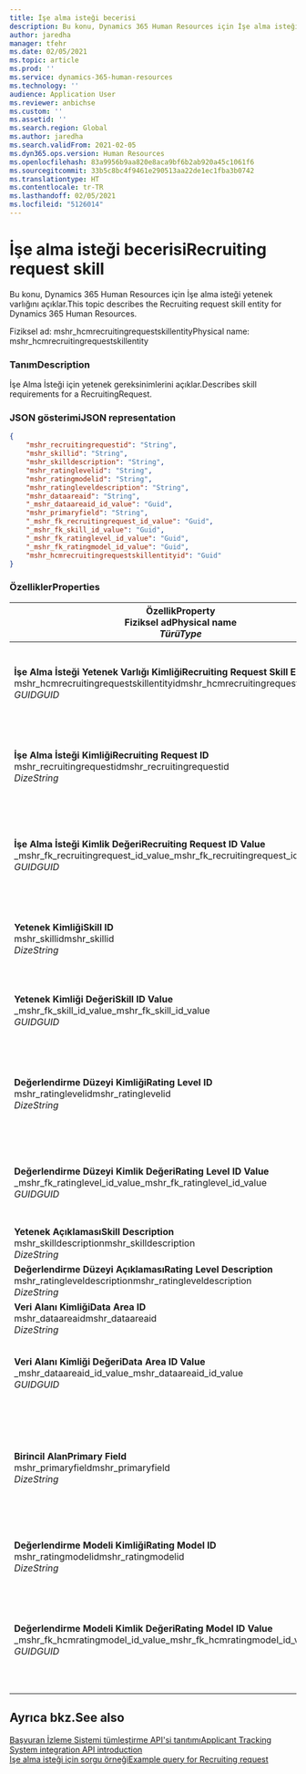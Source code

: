 ```yaml
---
title: İşe alma isteği becerisi
description: Bu konu, Dynamics 365 Human Resources için İşe alma isteği yetenek varlığını açıklar.
author: jaredha
manager: tfehr
ms.date: 02/05/2021
ms.topic: article
ms.prod: ''
ms.service: dynamics-365-human-resources
ms.technology: ''
audience: Application User
ms.reviewer: anbichse
ms.custom: ''
ms.assetid: ''
ms.search.region: Global
ms.author: jaredha
ms.search.validFrom: 2021-02-05
ms.dyn365.ops.version: Human Resources
ms.openlocfilehash: 83a9956b9aa820e8aca9bf6b2ab920a45c1061f6
ms.sourcegitcommit: 33b5c8bc4f9461e290513aa22de1ec1fba3b0742
ms.translationtype: HT
ms.contentlocale: tr-TR
ms.lasthandoff: 02/05/2021
ms.locfileid: "5126014"
---
```

# <a name="recruiting-request-skill"></a><span data-ttu-id="7b131-103">İşe alma isteği becerisi</span><span class="sxs-lookup"><span data-stu-id="7b131-103">Recruiting request skill</span></span>

<span data-ttu-id="7b131-104">Bu konu, Dynamics 365 Human Resources için İşe alma isteği yetenek varlığını açıklar.</span><span class="sxs-lookup"><span data-stu-id="7b131-104">This topic describes the Recruiting request skill entity for Dynamics 365 Human Resources.</span></span>

<span data-ttu-id="7b131-105">Fiziksel ad: mshr_hcmrecruitingrequestskillentity</span><span class="sxs-lookup"><span data-stu-id="7b131-105">Physical name: mshr_hcmrecruitingrequestskillentity</span></span>

### <a name="description"></a><span data-ttu-id="7b131-106">Tanım</span><span class="sxs-lookup"><span data-stu-id="7b131-106">Description</span></span>

<span data-ttu-id="7b131-107">İşe Alma İsteği için yetenek gereksinimlerini açıklar.</span><span class="sxs-lookup"><span data-stu-id="7b131-107">Describes skill requirements for a RecruitingRequest.</span></span>

### <a name="json-representation"></a><span data-ttu-id="7b131-108">JSON gösterimi</span><span class="sxs-lookup"><span data-stu-id="7b131-108">JSON representation</span></span>

```json
{
    "mshr_recruitingrequestid": "String",
    "mshr_skillid": "String",
    "mshr_skilldescription": "String",
    "mshr_ratinglevelid": "String",
    "mshr_ratingmodelid": "String",
    "mshr_ratingleveldescription": "String",
    "mshr_dataareaid": "String",
    "_mshr_dataareaid_id_value": "Guid",
    "mshr_primaryfield": "String",
    "_mshr_fk_recruitingrequest_id_value": "Guid",
    "_mshr_fk_skill_id_value": "Guid",
    "_mshr_fk_ratinglevel_id_value": "Guid",
    "_mshr_fk_ratingmodel_id_value": "Guid",
    "mshr_hcmrecruitingrequestskillentityid": "Guid"
}
```

### <a name="properties"></a><span data-ttu-id="7b131-109">Özellikler</span><span class="sxs-lookup"><span data-stu-id="7b131-109">Properties</span></span>

| <span data-ttu-id="7b131-110">Özellik</span><span class="sxs-lookup"><span data-stu-id="7b131-110">Property</span></span><br><span data-ttu-id="7b131-111">**Fiziksel ad**</span><span class="sxs-lookup"><span data-stu-id="7b131-111">**Physical name**</span></span><br><span data-ttu-id="7b131-112">**_Türü_**</span><span class="sxs-lookup"><span data-stu-id="7b131-112">**_Type_**</span></span> | <span data-ttu-id="7b131-113">Kullan</span><span class="sxs-lookup"><span data-stu-id="7b131-113">Use</span></span> | <span data-ttu-id="7b131-114">Tanım</span><span class="sxs-lookup"><span data-stu-id="7b131-114">Description</span></span> |
| --- | --- | --- |
| <span data-ttu-id="7b131-115">**İşe Alma İsteği Yetenek Varlığı Kimliği**</span><span class="sxs-lookup"><span data-stu-id="7b131-115">**Recruiting Request Skill Entity ID**</span></span><br><span data-ttu-id="7b131-116">mshr_hcmrecruitingrequestskillentityid</span><span class="sxs-lookup"><span data-stu-id="7b131-116">mshr_hcmrecruitingrequestskillentityid</span></span><br><span data-ttu-id="7b131-117">*GUID*</span><span class="sxs-lookup"><span data-stu-id="7b131-117">*GUID*</span></span> | <span data-ttu-id="7b131-118">Salt okunur</span><span class="sxs-lookup"><span data-stu-id="7b131-118">Read-only</span></span><br><span data-ttu-id="7b131-119">Gerekli</span><span class="sxs-lookup"><span data-stu-id="7b131-119">Required</span></span> | <span data-ttu-id="7b131-120">**İşe Alma İsteği Yetenek** kaydı için sistem tarafından oluşturulan benzersiz tanımlayıcı.</span><span class="sxs-lookup"><span data-stu-id="7b131-120">System-generated unique identifier for the **Recruiting Request Skill** record.</span></span> |
| <span data-ttu-id="7b131-121">**İşe Alma İsteği Kimliği**</span><span class="sxs-lookup"><span data-stu-id="7b131-121">**Recruiting Request ID**</span></span><br><span data-ttu-id="7b131-122">mshr_recruitingrequestid</span><span class="sxs-lookup"><span data-stu-id="7b131-122">mshr_recruitingrequestid</span></span><br><span data-ttu-id="7b131-123">*Dize*</span><span class="sxs-lookup"><span data-stu-id="7b131-123">*String*</span></span> | <span data-ttu-id="7b131-124">Bir kez yaz</span><span class="sxs-lookup"><span data-stu-id="7b131-124">Write-once</span></span><br><span data-ttu-id="7b131-125">Gerekli</span><span class="sxs-lookup"><span data-stu-id="7b131-125">Required</span></span> | <span data-ttu-id="7b131-126">İlişkili işe alma isteğinin kullanıcı tarafından okunabilir benzersiz tanımlayıcısı.</span><span class="sxs-lookup"><span data-stu-id="7b131-126">The user-readable unique identifier of the associated recruiting request.</span></span> |
| <span data-ttu-id="7b131-127">**İşe Alma İsteği Kimlik Değeri**</span><span class="sxs-lookup"><span data-stu-id="7b131-127">**Recruiting Request ID Value**</span></span><br><span data-ttu-id="7b131-128">_mshr_fk_recruitingrequest_id_value</span><span class="sxs-lookup"><span data-stu-id="7b131-128">_mshr_fk_recruitingrequest_id_value</span></span><br><span data-ttu-id="7b131-129">*GUID*</span><span class="sxs-lookup"><span data-stu-id="7b131-129">*GUID*</span></span> | <span data-ttu-id="7b131-130">Salt okunur</span><span class="sxs-lookup"><span data-stu-id="7b131-130">Read-only</span></span><br><span data-ttu-id="7b131-131">Gerekli</span><span class="sxs-lookup"><span data-stu-id="7b131-131">Required</span></span><br> <span data-ttu-id="7b131-132">Yabancı anahtar: mshr_hcmrecruitingrequestentity varlığına ait mshr_hcmrecruitingrequestentityid</span><span class="sxs-lookup"><span data-stu-id="7b131-132">Foreign key: mshr_hcmrecruitingrequestentityid of mshr_hcmrecruitingrequestentity entity</span></span> | <span data-ttu-id="7b131-133">İlişkili işe alma isteğinin sistem tarafından oluşturulan benzersiz tanımlayıcısı.</span><span class="sxs-lookup"><span data-stu-id="7b131-133">System-generated unique identifier of the associated recruiting request.</span></span> |
| <span data-ttu-id="7b131-134">**Yetenek Kimliği**</span><span class="sxs-lookup"><span data-stu-id="7b131-134">**Skill ID**</span></span><br><span data-ttu-id="7b131-135">mshr_skillid</span><span class="sxs-lookup"><span data-stu-id="7b131-135">mshr_skillid</span></span><br><span data-ttu-id="7b131-136">*Dize*</span><span class="sxs-lookup"><span data-stu-id="7b131-136">*String*</span></span><br> | <span data-ttu-id="7b131-137">Bir kez yaz</span><span class="sxs-lookup"><span data-stu-id="7b131-137">Write-once</span></span><br><span data-ttu-id="7b131-138">Gerekli</span><span class="sxs-lookup"><span data-stu-id="7b131-138">Required</span></span> | <span data-ttu-id="7b131-139">Gerekli yeteneğin kullanıcı tarafından okunabilir benzersiz tanımlayıcısı.</span><span class="sxs-lookup"><span data-stu-id="7b131-139">The user-readable unique identifier of the required skill.</span></span> |
| <span data-ttu-id="7b131-140">**Yetenek Kimliği Değeri**</span><span class="sxs-lookup"><span data-stu-id="7b131-140">**Skill ID Value**</span></span><br><span data-ttu-id="7b131-141">_mshr_fk_skill_id_value</span><span class="sxs-lookup"><span data-stu-id="7b131-141">_mshr_fk_skill_id_value</span></span><br><span data-ttu-id="7b131-142">*GUID*</span><span class="sxs-lookup"><span data-stu-id="7b131-142">*GUID*</span></span> | <span data-ttu-id="7b131-143">Salt okunur</span><span class="sxs-lookup"><span data-stu-id="7b131-143">Read-only</span></span><br><span data-ttu-id="7b131-144">Gerekli</span><span class="sxs-lookup"><span data-stu-id="7b131-144">Required</span></span><br><span data-ttu-id="7b131-145">Yabancı anahtar: mshr_hcmskillentity varlığına ait mshr_hcmskillentityid</span><span class="sxs-lookup"><span data-stu-id="7b131-145">Foreign key: mshr_hcmskillentityid of mshr_hcmskillentity entity</span></span> | <span data-ttu-id="7b131-146">Gerekli yeteneğin sistem tarafından oluşturulan benzersiz tanımlayıcısı.</span><span class="sxs-lookup"><span data-stu-id="7b131-146">System-generated unique identifier of the required skill.</span></span> |
| <span data-ttu-id="7b131-147">**Değerlendirme Düzeyi Kimliği**</span><span class="sxs-lookup"><span data-stu-id="7b131-147">**Rating Level ID**</span></span><br><span data-ttu-id="7b131-148">mshr_ratinglevelid</span><span class="sxs-lookup"><span data-stu-id="7b131-148">mshr_ratinglevelid</span></span><br><span data-ttu-id="7b131-149">*Dize*</span><span class="sxs-lookup"><span data-stu-id="7b131-149">*String*</span></span> | <span data-ttu-id="7b131-150">Bir kez yaz</span><span class="sxs-lookup"><span data-stu-id="7b131-150">Write-once</span></span><br><span data-ttu-id="7b131-151">İsteğe bağlı</span><span class="sxs-lookup"><span data-stu-id="7b131-151">Optional</span></span> | <span data-ttu-id="7b131-152">Yeteneğe atanan değerlendirme modelini temel alarak iş için seçilen gerekli yetenek düzeyi değeri.</span><span class="sxs-lookup"><span data-stu-id="7b131-152">The required skill level value selected for the job, based on the rating model assigned to the skill.</span></span> |
| <span data-ttu-id="7b131-153">**Değerlendirme Düzeyi Kimlik Değeri**</span><span class="sxs-lookup"><span data-stu-id="7b131-153">**Rating Level ID Value**</span></span><br><span data-ttu-id="7b131-154">_mshr_fk_ratinglevel_id_value</span><span class="sxs-lookup"><span data-stu-id="7b131-154">_mshr_fk_ratinglevel_id_value</span></span><br><span data-ttu-id="7b131-155">*GUID*</span><span class="sxs-lookup"><span data-stu-id="7b131-155">*GUID*</span></span> | <span data-ttu-id="7b131-156">Salt okunur</span><span class="sxs-lookup"><span data-stu-id="7b131-156">Read-only</span></span><br><span data-ttu-id="7b131-157">İsteğe bağlı</span><span class="sxs-lookup"><span data-stu-id="7b131-157">Optional</span></span><br><span data-ttu-id="7b131-158">Yabancı anahtar: mshr_hcmratinglevelentity varlığına ait mshr_hcmratinglevelentityid</span><span class="sxs-lookup"><span data-stu-id="7b131-158">Foreign key: mshr_hcmratinglevelentityid of mshr_hcmratinglevelentity entity</span></span> | <span data-ttu-id="7b131-159">Düzey için sistem tarafından oluşturulan benzersiz tanımlayıcı.</span><span class="sxs-lookup"><span data-stu-id="7b131-159">System-generated unique identifier for the level.</span></span> |
| <span data-ttu-id="7b131-160">**Yetenek Açıklaması**</span><span class="sxs-lookup"><span data-stu-id="7b131-160">**Skill Description**</span></span><br><span data-ttu-id="7b131-161">mshr_skilldescription</span><span class="sxs-lookup"><span data-stu-id="7b131-161">mshr_skilldescription</span></span><br><span data-ttu-id="7b131-162">*Dize*</span><span class="sxs-lookup"><span data-stu-id="7b131-162">*String*</span></span> | <span data-ttu-id="7b131-163">Salt okunur</span><span class="sxs-lookup"><span data-stu-id="7b131-163">Read-only</span></span><br><span data-ttu-id="7b131-164">Gerekli</span><span class="sxs-lookup"><span data-stu-id="7b131-164">Required</span></span> | <span data-ttu-id="7b131-165">Yetenek tanımı.</span><span class="sxs-lookup"><span data-stu-id="7b131-165">The skill description.</span></span> |
| <span data-ttu-id="7b131-166">**Değerlendirme Düzeyi Açıklaması**</span><span class="sxs-lookup"><span data-stu-id="7b131-166">**Rating Level Description**</span></span><br><span data-ttu-id="7b131-167">mshr_ratingleveldescription</span><span class="sxs-lookup"><span data-stu-id="7b131-167">mshr_ratingleveldescription</span></span><br><span data-ttu-id="7b131-168">*Dize*</span><span class="sxs-lookup"><span data-stu-id="7b131-168">*String*</span></span> | <span data-ttu-id="7b131-169">Salt okunur</span><span class="sxs-lookup"><span data-stu-id="7b131-169">Read-only</span></span><br><span data-ttu-id="7b131-170">İsteğe bağlı</span><span class="sxs-lookup"><span data-stu-id="7b131-170">Optional</span></span> | <span data-ttu-id="7b131-171">Seçilen yetenek düzeyinin açıklaması.</span><span class="sxs-lookup"><span data-stu-id="7b131-171">The description of the selected skill level.</span></span> |
| <span data-ttu-id="7b131-172">**Veri Alanı Kimliği**</span><span class="sxs-lookup"><span data-stu-id="7b131-172">**Data Area ID**</span></span><br><span data-ttu-id="7b131-173">mshr_dataareaid</span><span class="sxs-lookup"><span data-stu-id="7b131-173">mshr_dataareaid</span></span><br><span data-ttu-id="7b131-174">*Dize*</span><span class="sxs-lookup"><span data-stu-id="7b131-174">*String*</span></span> | <span data-ttu-id="7b131-175">Okuma/yazma</span><span class="sxs-lookup"><span data-stu-id="7b131-175">Read/write</span></span><br><span data-ttu-id="7b131-176">İsteğe bağlı</span><span class="sxs-lookup"><span data-stu-id="7b131-176">Optional</span></span> | <span data-ttu-id="7b131-177">Tüzel kişiliği (şirket) belirtir.</span><span class="sxs-lookup"><span data-stu-id="7b131-177">Specifies the legal entity (company).</span></span> |
| <span data-ttu-id="7b131-178">**Veri Alanı Kimliği Değeri**</span><span class="sxs-lookup"><span data-stu-id="7b131-178">**Data Area ID Value**</span></span><br><span data-ttu-id="7b131-179">_mshr_dataareaid_id_value</span><span class="sxs-lookup"><span data-stu-id="7b131-179">_mshr_dataareaid_id_value</span></span><br><span data-ttu-id="7b131-180">*GUID*</span><span class="sxs-lookup"><span data-stu-id="7b131-180">*GUID*</span></span> | <span data-ttu-id="7b131-181">Salt okunur</span><span class="sxs-lookup"><span data-stu-id="7b131-181">Read-only</span></span><br><span data-ttu-id="7b131-182">İsteğe bağlı</span><span class="sxs-lookup"><span data-stu-id="7b131-182">Optional</span></span><br><span data-ttu-id="7b131-183">Yabancı anahtar: cdm_company varlığına ait cdm_companyid</span><span class="sxs-lookup"><span data-stu-id="7b131-183">Foreign key: cdm_companyid of cdm_company entity</span></span> | <span data-ttu-id="7b131-184">Tüzel kişiliği (şirket) tanımlaması için sistem tarafından oluşturulan GUID değeri.</span><span class="sxs-lookup"><span data-stu-id="7b131-184">System-generated GUID value identifying the legal entity (company).</span></span> |
| <span data-ttu-id="7b131-185">**Birincil Alan**</span><span class="sxs-lookup"><span data-stu-id="7b131-185">**Primary Field**</span></span><br><span data-ttu-id="7b131-186">mshr_primaryfield</span><span class="sxs-lookup"><span data-stu-id="7b131-186">mshr_primaryfield</span></span><br><span data-ttu-id="7b131-187">*Dize*</span><span class="sxs-lookup"><span data-stu-id="7b131-187">*String*</span></span> | <span data-ttu-id="7b131-188">Salt okunur</span><span class="sxs-lookup"><span data-stu-id="7b131-188">Read-only</span></span><br><span data-ttu-id="7b131-189">Gerekli</span><span class="sxs-lookup"><span data-stu-id="7b131-189">Required</span></span> | <span data-ttu-id="7b131-190">Kaydı benzersiz olarak tanımlamak için başka bir yöntem olarak İşe Alma İsteği değerinin ve Yetenek Kimliğinin birleştirilmesi.</span><span class="sxs-lookup"><span data-stu-id="7b131-190">Concatenation of Recruiting Request value and Skill ID as another method to uniquely identify the record.</span></span> |
| <span data-ttu-id="7b131-191">**Değerlendirme Modeli Kimliği**</span><span class="sxs-lookup"><span data-stu-id="7b131-191">**Rating Model ID**</span></span><br><span data-ttu-id="7b131-192">mshr_ratingmodelid</span><span class="sxs-lookup"><span data-stu-id="7b131-192">mshr_ratingmodelid</span></span><br><span data-ttu-id="7b131-193">*Dize*</span><span class="sxs-lookup"><span data-stu-id="7b131-193">*String*</span></span> | <span data-ttu-id="7b131-194">Okuma/yazma</span><span class="sxs-lookup"><span data-stu-id="7b131-194">Read-write</span></span><br><span data-ttu-id="7b131-195">Gerekli</span><span class="sxs-lookup"><span data-stu-id="7b131-195">Required</span></span> | <span data-ttu-id="7b131-196">Yeteneği derecelendirmek için kullanılan değerlendirme modeli.</span><span class="sxs-lookup"><span data-stu-id="7b131-196">The rating model used to rate the skill.</span></span> |
| <span data-ttu-id="7b131-197">**Değerlendirme Modeli Kimlik Değeri**</span><span class="sxs-lookup"><span data-stu-id="7b131-197">**Rating Model ID Value**</span></span><br><span data-ttu-id="7b131-198">_mshr_fk_hcmratingmodel_id_value</span><span class="sxs-lookup"><span data-stu-id="7b131-198">_mshr_fk_hcmratingmodel_id_value</span></span><br><span data-ttu-id="7b131-199">*GUID*</span><span class="sxs-lookup"><span data-stu-id="7b131-199">*GUID*</span></span> | <span data-ttu-id="7b131-200">Salt okunur</span><span class="sxs-lookup"><span data-stu-id="7b131-200">Read-only</span></span><br><span data-ttu-id="7b131-201">Gerekli</span><span class="sxs-lookup"><span data-stu-id="7b131-201">Required</span></span><br><span data-ttu-id="7b131-202">Yabancı anahtar: mshr_hcmratingmodelentity varlığına ait mshr_hcmratingmodelentityid</span><span class="sxs-lookup"><span data-stu-id="7b131-202">Foreign key: mshr_hcmratingmodelentityid of mshr_hcmratingmodelentity entity</span></span> | <span data-ttu-id="7b131-203">Yeteneği derecelendirmek için kullanılan değerlendirme modelinin sistem tarafından oluşturulan benzersiz tanımlayıcısı.</span><span class="sxs-lookup"><span data-stu-id="7b131-203">System-generated unique identifier of the rating model used to rate the skill.</span></span> |

## <a name="see-also"></a><span data-ttu-id="7b131-204">Ayrıca bkz.</span><span class="sxs-lookup"><span data-stu-id="7b131-204">See also</span></span>

[<span data-ttu-id="7b131-205">Başvuran İzleme Sistemi tümleştirme API'si tanıtımı</span><span class="sxs-lookup"><span data-stu-id="7b131-205">Applicant Tracking System integration API introduction</span></span>](hr-admin-integration-ats-api-introduction.md)<br>
[<span data-ttu-id="7b131-206">Işe alma isteği için sorgu örneği</span><span class="sxs-lookup"><span data-stu-id="7b131-206">Example query for Recruiting request</span></span>](hr-admin-integration-ats-api-recruiting-request-example-query.md)
